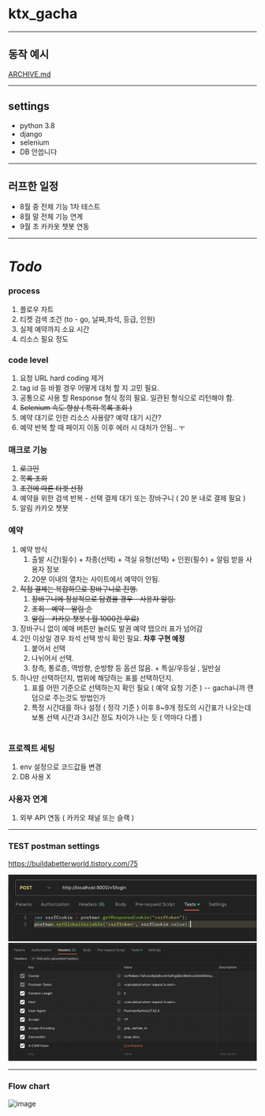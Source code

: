 # ktx_gacha

---


## 동작 예시 
[ARCHIVE.md](ARCHIVE.md)

---


## settings
* python 3.8
* django 
* selenium
* DB 안씁니다


---

## 러프한 일정
* 8월 중 전체 기능 1차 테스트
* 8월 말 전체 기능 연계
* 9월 초 카카옷 챗봇 연동
---

# ***Todo***
### process
1. 플로우 차트
2. 티켓 검색 조건 (to - go, 날짜,좌석, 등급, 인원)
2. 실제 예약까지 소요 시간
3. 리소스 필요 정도

### code level
1. 요청 URL hard coding 제거
2. tag id 등 바뀔 경우 어떻게 대처 할 지 고민 필요.
3. 공통으로 사용 할 Response 형식 정의 필요. 일관된 형식으로 리턴해야 함.
4. ~~Selenium 속도 향상 ( 특히 목록 조회 )~~
5. 예약 대기로 인한 리소스 사용량? 예약 대기 시간?
6. 예약 반복 할 때 페이지 이동 이후 에러 시 대처가 안됨.. ㅜ

### 매크로 기능
1. ~~로그인~~ 
2. ~~목록 조회~~
3. ~~조건에 따른 타겟 선정~~
4. 예약을 위한 검색 반복 - 선택 결제 대기 또는 장바구니 ( 20 분 내로 결제 필요 )
5. 알림 카카오 챗봇

###  예약
1. 예약 방식 <br>
   1. 출발 시간(필수) + 차종(선택) + 객실 유형(선택) + 인원(필수) + 알림 받을 사용자 정보 <br>
   2. 20분 이내의 열차는 사이트에서 예약이 안됨.
2. ~~직접 결제는 복잡하므로 장바구니로 진행.~~ <br>
   1. ~~장바구니에 정상적으로 담겼을 경우 - 사용자 알림.~~ <br>
   2. ~~조회 - 예약 - 알림 순~~ <br>
   3. ~~알림 - 카카오 챗봇 ( 월 1000건 무료)~~<br>
2. 장바구니 없이 예매 버튼만 눌러도 발권 예약 탭으러 표가 넘어감
3. 2인 이상일 경우 좌석 선택 방식 확인 필요.  __차후 구현 예정__
   1. 붙어서 선택 <br>
   2. 나뉘어서 선택.<br>
   3. 창측, 통로층, 역방향, 순방향 등 옵션 많음. + 특실/우등실 , 일반실 <br>
4. 하나만 선택하던지, 범위에 해당하는 표를 선택하던지. <br>
   1. 표를 어떤 기준으로 선택하는지 확인 필요 ( 예약 요청 기준 ) -- gacha니까 랜덤으로 주는것도 방법인가 <br>
   2. 특정 시간대를 하나 설정 ( 정각 기준 ) 이후 8~9개 정도의 시간표가 나오는데 보통 선택 시간과 3시간 정도 차이가 나는 듯 ( 역마다 다름 ) <br> 
    <br>



### 프로젝트 세팅
1. env 설정으로 코드값들 변경
2. DB 사용 X

### 사용자 연계
1. 외부 API 연동 ( 카카오 채널 또는 슬랙 )

---

### TEST postman settings

https://buildabetterworld.tistory.com/75

![img.png](img.png)
![img_1.png](img_1.png)


---

### Flow chart
![image](https://github.com/jaemanc/ktx_gacha/assets/104718153/e993b595-bb60-4e68-8bc1-9d2a8ff4f28d)




